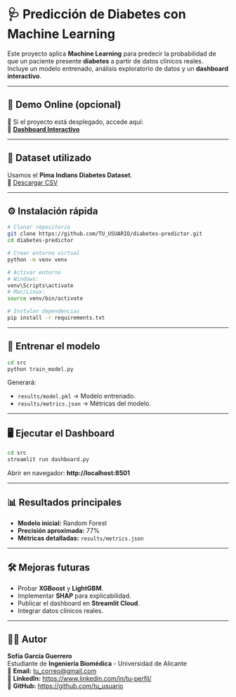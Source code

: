 
# 🩺 Predicción de Diabetes con Machine Learning

Este proyecto aplica **Machine Learning** para predecir la probabilidad de que un paciente presente **diabetes** a partir de datos clínicos reales.  
Incluye un modelo entrenado, análisis exploratorio de datos y un **dashboard interactivo**.

---

## 🚀 Demo Online (opcional)
📌 Si el proyecto está desplegado, accede aquí:  
🔗 **[Dashboard Interactivo](https://share.streamlit.io/tu_usuario/diabetes-predictor/src/dashboard.py)**

---

## 📌 Dataset utilizado
Usamos el **Pima Indians Diabetes Dataset**.  
🔗 [Descargar CSV](https://raw.githubusercontent.com/plotly/datasets/master/diabetes.csv)

---

## ⚙️ Instalación rápida

```bash
# Clonar repositorio
git clone https://github.com/TU_USUARIO/diabetes-predictor.git
cd diabetes-predictor

# Crear entorno virtual
python -m venv venv

# Activar entorno
# Windows:
venv\Scripts\activate
# Mac/Linux:
source venv/bin/activate

# Instalar dependencias
pip install -r requirements.txt
```

---

## 🧠 Entrenar el modelo

```bash
cd src
python train_model.py
```

Generará:
- `results/model.pkl` → Modelo entrenado.
- `results/metrics.json` → Métricas del modelo.

---

## 🖥️ Ejecutar el Dashboard

```bash
cd src
streamlit run dashboard.py
```
Abrir en navegador: **http://localhost:8501**

---

## 📊 Resultados principales

- **Modelo inicial:** Random Forest  
- **Precisión aproximada:** 77%  
- **Métricas detalladas:** `results/metrics.json`

---

## 🛠️ Mejoras futuras

- Probar **XGBoost** y **LightGBM**.
- Implementar **SHAP** para explicabilidad.
- Publicar el dashboard en **Streamlit Cloud**.
- Integrar datos clínicos reales.

---

## 👩‍💻 Autor

**Sofía García Guerrero**  
Estudiante de **Ingeniería Biomédica** - Universidad de Alicante  
📧 **Email:** tu_correo@gmail.com  
🔗 **LinkedIn:** https://www.linkedin.com/in/tu-perfil/  
🔗 **GitHub:** https://github.com/tu_usuario
